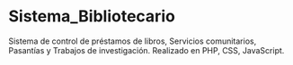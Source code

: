# Sistema_Bibliotecario
Sistema de control de préstamos de libros, Servicios comunitarios, Pasantías y Trabajos de investigación. Realizado en PHP, CSS, JavaScript.
